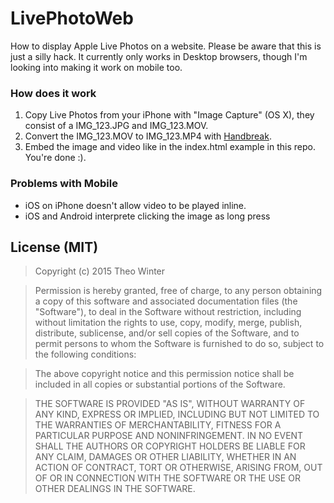 # LivePhotoWeb

How to display Apple Live Photos on a website. Please be aware that this is just a silly hack. It currently only works in Desktop browsers, though I'm looking into making it work on mobile too. 

### How does it work
1. Copy Live Photos from your iPhone with "Image Capture" (OS X), they consist of a IMG\_123.JPG and IMG\_123.MOV.
2. Convert the IMG\_123.MOV to IMG\_123.MP4 with [Handbreak](https://handbrake.fr/).
3. Embed the image and video like in the index.html example in this repo. You're done :).

### Problems with Mobile
+ iOS on iPhone doesn't allow video to be played inline.
+ iOS and Android interprete clicking the image as long press

## License (MIT)
> Copyright (c) 2015 Theo Winter

> Permission is hereby granted, free of charge, to any person obtaining a copy
of this software and associated documentation files (the "Software"), to deal
in the Software without restriction, including without limitation the rights
to use, copy, modify, merge, publish, distribute, sublicense, and/or sell
copies of the Software, and to permit persons to whom the Software is
furnished to do so, subject to the following conditions:

> The above copyright notice and this permission notice shall be included in
all copies or substantial portions of the Software.

> THE SOFTWARE IS PROVIDED "AS IS", WITHOUT WARRANTY OF ANY KIND, EXPRESS OR
IMPLIED, INCLUDING BUT NOT LIMITED TO THE WARRANTIES OF MERCHANTABILITY,
FITNESS FOR A PARTICULAR PURPOSE AND NONINFRINGEMENT. IN NO EVENT SHALL THE
AUTHORS OR COPYRIGHT HOLDERS BE LIABLE FOR ANY CLAIM, DAMAGES OR OTHER
LIABILITY, WHETHER IN AN ACTION OF CONTRACT, TORT OR OTHERWISE, ARISING FROM,
OUT OF OR IN CONNECTION WITH THE SOFTWARE OR THE USE OR OTHER DEALINGS IN
THE SOFTWARE.

